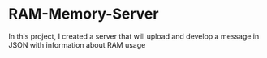 # RAM-Memory-Server
In this project, I created a server that will upload and develop a message in JSON with information about RAM usage
